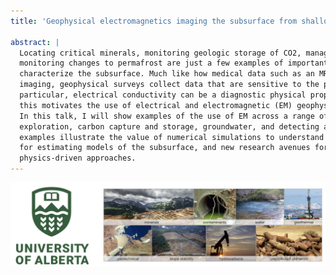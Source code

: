```yaml
---
title: 'Geophysical electromagnetics imaging the subsurface from shallow to deep'

abstract: |
  Locating critical minerals, monitoring geologic storage of CO2, managing aquifers, remediating land, and
  monitoring changes to permafrost are just a few examples of important geoscientific problems that require us to
  characterize the subsurface. Much like how medical data such as an MRI or X-rays are used for non-invasive
  imaging, geophysical surveys collect data that are sensitive to the physical properties of the subsurface. In
  particular, electrical conductivity can be a diagnostic physical property for many geoscientific applications and
  this motivates the use of electrical and electromagnetic (EM) geophysical methods in a variety of applications.
  In this talk, I will show examples of the use of EM across a range of scales, including applications in mineral
  exploration, carbon capture and storage, groundwater, and detecting and classifying unexploded ordnance. These
  examples illustrate the value of numerical simulations to understand physical responses, the role of inversions
  for estimating models of the subsurface, and new research avenues for combining machine learning with
  physics-driven approaches.
---
```



![thumbnail](thumbnail.png)
